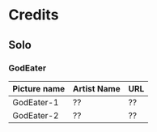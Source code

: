 # Credits

## Solo

### GodEater

Picture name | Artist Name | URL
-- | -- | --
GodEater-1 | ?? | ??
GodEater-2 | ?? | ??
